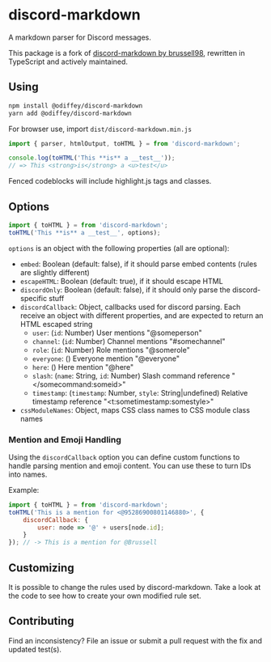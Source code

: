 # discord-markdown

A markdown parser for Discord messages.

This package is a fork of [discord-markdown by brussell98](https://github.com/brussell98/discord-markdown), rewritten in TypeScript and actively maintained.

## Using

```bash
npm install @odiffey/discord-markdown
yarn add @odiffey/discord-markdown
```

For browser use, import `dist/discord-markdown.min.js`

```js
import { parser, htmlOutput, toHTML } = from 'discord-markdown';

console.log(toHTML('This **is** a __test__'));
// => This <strong>is</strong> a <u>test</u>
```

Fenced codeblocks will include highlight.js tags and classes.

## Options

```js
import { toHTML } = from 'discord-markdown';
toHTML('This **is** a __test__', options);
```

`options` is an object with the following properties (all are optional):

* `embed`: Boolean (default: false), if it should parse embed contents (rules are slightly different)
* `escapeHTML`: Boolean (default: true), if it should escape HTML
* `discordOnly`: Boolean (default: false), if it should only parse the discord-specific stuff
* `discordCallback`: Object, callbacks used for discord parsing. Each receive an object with different properties, and are expected to return an HTML escaped string
  * `user`: (`id`: Number) User mentions "@someperson"
  * `channel`: (`id`: Number) Channel mentions "#somechannel"
  * `role`: (`id`: Number) Role mentions "@somerole"
  * `everyone`: () Everyone mention "@everyone"
  * `here`: () Here mention "@here"
  * `slash`: (`name`: String, `id`: Number) Slash command reference "</somecommand:someid>"
  * `timestamp`: (`timestamp`: Number, `style`: String|undefined) Relative timestamp reference "<t:sometimestamp:somestyle>"
* `cssModuleNames`: Object, maps CSS class names to CSS module class names

### Mention and Emoji Handling

Using the `discordCallback` option you can define custom functions to handle parsing mention and emoji content. You can use these to turn IDs into names.

Example:

```js
import { toHTML } = from 'discord-markdown';
toHTML('This is a mention for <@95286900801146880>', {
	discordCallback: {
		user: node => '@' + users[node.id];
	}
}); // -> This is a mention for @Brussell
```

## Customizing

It is possible to change the rules used by discord-markdown. Take a look at the code to see how to create your own modified rule set.

## Contributing

Find an inconsistency? File an issue or submit a pull request with the fix and updated test(s).
